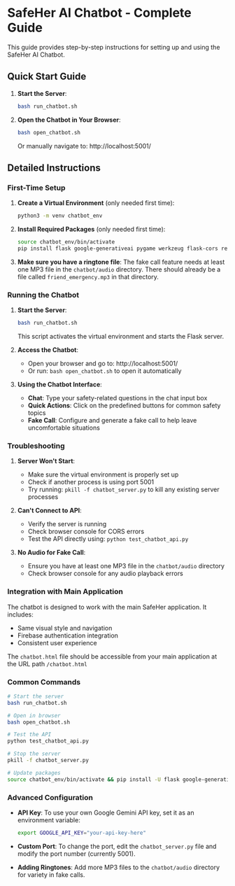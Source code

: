 # SafeHer AI Chatbot - Complete Guide

This guide provides step-by-step instructions for setting up and using the SafeHer AI Chatbot.

## Quick Start Guide

1. **Start the Server**:
   ```bash
   bash run_chatbot.sh
   ```

2. **Open the Chatbot in Your Browser**:
   ```bash
   bash open_chatbot.sh
   ```
   Or manually navigate to: http://localhost:5001/

## Detailed Instructions

### First-Time Setup

1. **Create a Virtual Environment** (only needed first time):
   ```bash
   python3 -m venv chatbot_env
   ```

2. **Install Required Packages** (only needed first time):
   ```bash
   source chatbot_env/bin/activate
   pip install flask google-generativeai pygame werkzeug flask-cors requests
   ```

3. **Make sure you have a ringtone file**:
   The fake call feature needs at least one MP3 file in the `chatbot/audio` directory.
   There should already be a file called `friend_emergency.mp3` in that directory.

### Running the Chatbot

1. **Start the Server**:
   ```bash
   bash run_chatbot.sh
   ```
   This script activates the virtual environment and starts the Flask server.

2. **Access the Chatbot**:
   - Open your browser and go to: http://localhost:5001/
   - Or run: `bash open_chatbot.sh` to open it automatically

3. **Using the Chatbot Interface**:
   - **Chat**: Type your safety-related questions in the chat input box
   - **Quick Actions**: Click on the predefined buttons for common safety topics
   - **Fake Call**: Configure and generate a fake call to help leave uncomfortable situations

### Troubleshooting

1. **Server Won't Start**:
   - Make sure the virtual environment is properly set up
   - Check if another process is using port 5001
   - Try running: `pkill -f chatbot_server.py` to kill any existing server processes

2. **Can't Connect to API**:
   - Verify the server is running
   - Check browser console for CORS errors
   - Test the API directly using: `python test_chatbot_api.py`

3. **No Audio for Fake Call**:
   - Ensure you have at least one MP3 file in the `chatbot/audio` directory
   - Check browser console for any audio playback errors

### Integration with Main Application

The chatbot is designed to work with the main SafeHer application. It includes:
- Same visual style and navigation
- Firebase authentication integration
- Consistent user experience

The `chatbot.html` file should be accessible from your main application at the URL path `/chatbot.html`

### Common Commands

```bash
# Start the server
bash run_chatbot.sh

# Open in browser
bash open_chatbot.sh

# Test the API
python test_chatbot_api.py

# Stop the server
pkill -f chatbot_server.py

# Update packages
source chatbot_env/bin/activate && pip install -U flask google-generativeai
```

### Advanced Configuration

- **API Key**: To use your own Google Gemini API key, set it as an environment variable:
  ```bash
  export GOOGLE_API_KEY="your-api-key-here"
  ```

- **Custom Port**: To change the port, edit the `chatbot_server.py` file and modify the port number (currently 5001).

- **Adding Ringtones**: Add more MP3 files to the `chatbot/audio` directory for variety in fake calls. 